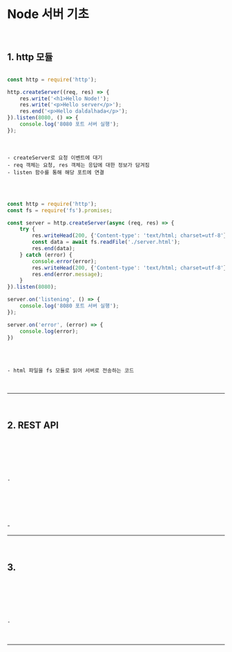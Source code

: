 # Node 서버 기초
<br>

## 1. http 모듈

```javascript

const http = require('http');

http.createServer((req, res) => {
    res.write('<h1>Hello Node!');
    res.write('<p>Hello server</p>');
    res.end('<p>Hello daldalhada</p>');
}).listen(8080, () => {
    console.log('8080 포트 서버 실행');
});

```

<br>

    - createServer로 요청 이벤트에 대기
    - req 객체는 요청, res 객체는 응답에 대한 정보가 담겨짐
    - listen 함수를 통해 해당 포트에 연결

<br>

```javascript

const http = require('http');
const fs = require('fs').promises;

const server = http.createServer(async (req, res) => {
    try {
        res.writeHead(200, {'Content-type': 'text/html; charset=utf-8'});
        const data = await fs.readFile('./server.html');
        res.end(data);
    } catch (error) {
        console.error(error);
        res.writeHead(200, {'Content-type': 'text/html; charset=utf-8'});
        res.end(error.message);
    }
}).listen(8080);

server.on('listening', () => {
    console.log('8080 포트 서버 실행');
});

server.on('error', (error) => {
    console.log(error);
})



```

<br>

    - html 파일을 fs 모듈로 읽어 서버로 전송하는 코드 

<br>


***

<br>

## 2. REST API 

<br>


```javascript



```

<br>

    - 
  
<br>

```javascript



```

<br>
    - 
  
<br>


***

<br>

## 3. 

<br>

```javascript



```

<br>

    - 
  
<br>

***

<br>
